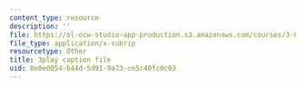 ```yaml
---
content_type: resource
description: ''
file: https://ol-ocw-studio-app-production.s3.amazonaws.com/courses/3-091sc-introduction-to-solid-state-chemistry-fall-2010/0e0e0054b44d5d919a73ce5c40fc0c03_kZJgJCxcHZE.vtt
file_type: application/x-subrip
resourcetype: Other
title: 3play caption file
uid: 0e0e0054-b44d-5d91-9a73-ce5c40fc0c03
---
```

